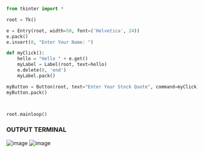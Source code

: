 ```python
from tkinter import *

root = Tk()

e = Entry(root, width=50, font=('Helvetica', 24))
e.pack()
e.insert(0, "Enter Your Name: ")

def myClick():
	hello = "Hello " + e.get()
	myLabel = Label(root, text=hello)
	e.delete(0, 'end')
	myLabel.pack()

myButton = Button(root, text="Enter Your Stock Quote", command=myClick)
myButton.pack()



root.mainloop()
```
### OUTPUT TERMINAL
![image](https://user-images.githubusercontent.com/80588277/195862536-76deac82-fb73-404e-bb9e-f22d6cdec90e.png)
![image](https://user-images.githubusercontent.com/80588277/195862575-495b5d6d-6bca-41a8-a933-312288807473.png)
